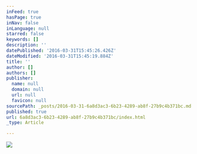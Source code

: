 ```yaml
---
inFeed: true
hasPage: true
inNav: false
inLanguage: null
starred: false
keywords: []
description: ''
datePublished: '2016-03-31T15:45:26.426Z'
dateModified: '2016-03-31T15:45:19.884Z'
title: ''
author: []
authors: []
publisher:
  name: null
  domain: null
  url: null
  favicon: null
sourcePath: _posts/2016-03-31-6a8d3ac3-6b23-4289-ab8f-27b9c4b371bc.md
published: true
url: 6a8d3ac3-6b23-4289-ab8f-27b9c4b371bc/index.html
_type: Article

---
```

![](https://the-grid-user-content.s3-us-west-2.amazonaws.com/f09493ba-0cc7-4fd5-8ee3-c85256ec39d9.jpg)